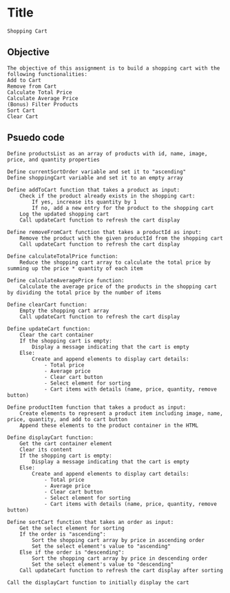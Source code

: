 # Title

    Shopping Cart

## Objective

    The objective of this assignment is to build a shopping cart with the following functionalities:
    Add to Cart
    Remove from Cart
    Calculate Total Price
    Calculate Average Price
    (Bonus) Filter Products
    Sort Cart
    Clear Cart

## Psuedo code

    Define productsList as an array of products with id, name, image, price, and quantity properties

    Define currentSortOrder variable and set it to "ascending"
    Define shoppingCart variable and set it to an empty array

    Define addToCart function that takes a product as input:
        Check if the product already exists in the shopping cart:
            If yes, increase its quantity by 1
            If no, add a new entry for the product to the shopping cart
        Log the updated shopping cart
        Call updateCart function to refresh the cart display

    Define removeFromCart function that takes a productId as input:
        Remove the product with the given productId from the shopping cart
        Call updateCart function to refresh the cart display

    Define calculateTotalPrice function:
        Reduce the shopping cart array to calculate the total price by summing up the price * quantity of each item

    Define calculateAveragePrice function:
        Calculate the average price of the products in the shopping cart by dividing the total price by the number of items

    Define clearCart function:
        Empty the shopping cart array
        Call updateCart function to refresh the cart display

    Define updateCart function:
        Clear the cart container
        If the shopping cart is empty:
            Display a message indicating that the cart is empty
        Else:
            Create and append elements to display cart details:
                - Total price
                - Average price
                - Clear cart button
                - Select element for sorting
                - Cart items with details (name, price, quantity, remove button)

    Define productItem function that takes a product as input:
        Create elements to represent a product item including image, name, price, quantity, and add to cart button
        Append these elements to the product container in the HTML

    Define displayCart function:
        Get the cart container element
        Clear its content
        If the shopping cart is empty:
            Display a message indicating that the cart is empty
        Else:
            Create and append elements to display cart details:
                - Total price
                - Average price
                - Clear cart button
                - Select element for sorting
                - Cart items with details (name, price, quantity, remove button)

    Define sortCart function that takes an order as input:
        Get the select element for sorting
        If the order is "ascending":
            Sort the shopping cart array by price in ascending order
            Set the select element's value to "ascending"
        Else if the order is "descending":
            Sort the shopping cart array by price in descending order
            Set the select element's value to "descending"
        Call updateCart function to refresh the cart display after sorting

    Call the displayCart function to initially display the cart
